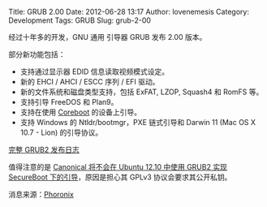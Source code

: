 Title: GRUB 2.00
Date: 2012-06-28 13:17
Author: lovenemesis
Category: Development
Tags: GRUB
Slug: grub-2-00

经过十年多的开发，GNU 通用 引导器 GRUB 发布 2.00 版本。

部分新功能包括：

-   支持通过显示器 EDID 信息读取视频模式设定。
-   新的 EHCI / AHCI / ESCC 序列 / EFI 驱动。
-   新的文件系统和磁盘类型支持，包括 ExFAT, LZOP, Squash4 和 RomFS 等。
-   支持引导 FreeDOS 和 Plan9。
-   支持在使用 [Coreboot](http://www.coreboot.org/Welcome_to_coreboot)
    的设备上引导。
-   支持 Windows 的 Ntldr/bootmgr，PXE 链式引导和 Darwin 11 (Mac OS X
    10.7 - Lion) 的引导协议。

[完整 GRUB2
发布日志](http://lists.gnu.org/archive/html/grub-devel/2012-06/msg00093.html)

值得注意的是 [Canonical 将不会在 Ubuntu 12.10 中使用 GRUB2 实现
SecureBoot
下的引导](http://www.phoronix.com/scan.php?page=news_item&px=MTEyNDY)，原因是担心其
GPLv3 协议会要求其公开私钥。

消息来源：[Phoronix](http://www.phoronix.com/scan.php?page=news_item&px=MTEyODc)
